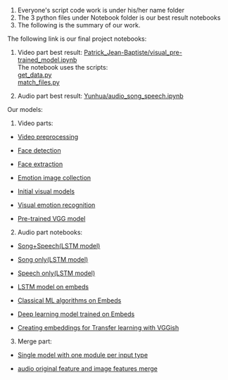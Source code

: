 1. Everyone's script code work is under his/her name folder    
2. The 3 python files under Notebook folder is our best result notebooks  
3. The following is the summary of our work.

The following link is our final project notebooks:  
1) Video part best result: 
[Patrick_Jean-Baptiste/visual_pre-trained_model.ipynb](https://github.com/Yunhua468/Audio-Visual-Emotion-and-Sentiment-Research/blob/master/Notebooks/Patrick_Jean-Baptiste/visual_pre-trained_model.ipynb)  
The notebook uses the scripts:  
[get_data.py](https://github.com/Yunhua468/Audio-Visual-Emotion-and-Sentiment-Research/blob/master/Scripts/Patrick_Jean-Baptiste/get_data.py)  
[match_files.py](https://github.com/Yunhua468/Audio-Visual-Emotion-and-Sentiment-Research/blob/master/Scripts/Patrick_Jean-Baptiste/match_files.py)

2) Audio part best result: [Yunhua/audio_song_speech.ipynb](https://github.com/Yunhua468/Audio-Visual-Emotion-and-Sentiment-Research/blob/master/Notebooks/Yunhua/audio_song_speech.ipynb)  

Our models:  
1) Video parts:   
* [Video preprocessing](https://github.com/Yunhua468/Audio-Visual-Emotion-and-Sentiment-Research/blob/master/Notebooks/Patrick_Jean-Baptiste/video_preprocessing.ipynb)   

* [Face detection](https://github.com/Yunhua468/Audio-Visual-Emotion-and-Sentiment-Research/blob/master/Notebooks/Patrick_Jean-Baptiste/face_detection.ipynb)  

* [Face extraction](https://github.com/Yunhua468/Audio-Visual-Emotion-and-Sentiment-Research/blob/master/Notebooks/Patrick_Jean-Baptiste/face_extraction.ipynb)  

* [Emotion image collection](https://github.com/Yunhua468/Audio-Visual-Emotion-and-Sentiment-Research/blob/master/Notebooks/Patrick_Jean-Baptiste/emotion_image_collection.ipynb)

* [Initial visual models](https://github.com/Yunhua468/Audio-Visual-Emotion-and-Sentiment-Research/blob/master/Notebooks/Patrick_Jean-Baptiste/visual_models.ipynb)

* [Visual emotion recognition](https://github.com/Yunhua468/Audio-Visual-Emotion-and-Sentiment-Research/blob/master/Notebooks/Patrick_Jean-Baptiste/visual_emotion_recognition.ipynb)

* [Pre-trained VGG model](https://github.com/Yunhua468/Audio-Visual-Emotion-and-Sentiment-Research/blob/master/Notebooks/Patrick_Jean-Baptiste/visual_pre-trained_model.ipynb)  

2) Audio part notebooks:   
* [Song+Speech(LSTM model)](https://github.com/Yunhua468/Audio-Visual-Emotion-and-Sentiment-Research/blob/master/Notebooks/Yunhua/audio_song_speech.ipynb)   

* [Song only(LSTM model)](https://github.com/Yunhua468/Audio-Visual-Emotion-and-Sentiment-Research/blob/master/Notebooks/Yunhua/DL_project_audio_song.ipynb)   

* [Speech only(LSTM model)](https://github.com/Yunhua468/Audio-Visual-Emotion-and-Sentiment-Research/blob/master/Notebooks/Yunhua/DL_project_audio_speech.ipynb)  

* [LSTM model on embeds](https://github.com/Yunhua468/Audio-Visual-Emotion-and-Sentiment-Research/blob/master/Notebooks/Yunhua/vggish_feature_to_my_model.ipynb)  

* [Classical ML algorithms on Embeds](https://github.com/Yunhua468/Audio-Visual-Emotion-and-Sentiment-Research/blob/master/Notebooks/EnisBerk/ClassicModelOnEmbeds.ipynb)  

* [Deep learning model trained on Embeds](https://github.com/Yunhua468/Audio-Visual-Emotion-and-Sentiment-Research/blob/master/Notebooks/EnisBerk/DeepModelOnEmbeds.ipynb)  

* [Creating embeddings for Transfer learning with VGGish](https://github.com/Yunhua468/Audio-Visual-Emotion-and-Sentiment-Research/blob/master/Notebooks/EnisBerk/TransferLearningVggish.ipynb)  

3) Merge part:  
* [Single model with one module per input type](https://github.com/Yunhua468/Audio-Visual-Emotion-and-Sentiment-Research/blob/master/Notebooks/EnisBerk/TwoInputOneModel.ipynb)  

* [audio original feature and image features merge](https://github.com/Yunhua468/Audio-Visual-Emotion-and-Sentiment-Research/blob/master/Notebooks/Yunhua/model_merge.ipynb)  
